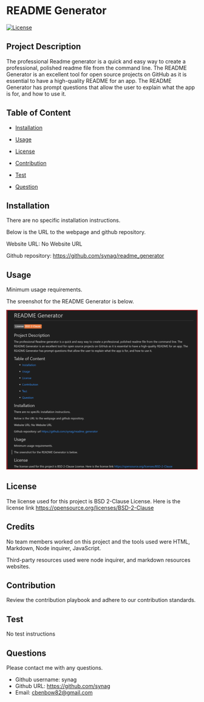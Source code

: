  
# README Generator   

[![License](https://img.shields.io/badge/License-BSD%202--Clause-orange.svg)](https://opensource.org/licenses/BSD-2-Clause)


## Project Description 
The professional Readme generator is a quick and easy way to create a professional, polished readme file from the command line. The README Generator is an excellent tool for open source projects on GitHub as it is essential to have a high-quality README for an app. The README  Generator has prompt questions that allow the user to explain what the app is for, and how to use it.

## Table of Content

* [Installation](#installation)

* [Usage](#usage)

* [License](#License)

* [Contribution](#Contribution)

* [Test](#Test)

* [Question](#Question) 

## Installation
There are no specific installation instructions.


Below is the URL to the webpage and github repository. 

Website URL: No Website URL

Github repository: https://github.com/synag/readme_generator


## Usage
Minimum usage requirements.

The sreenshot for the README Generator  is below. 

![README Generator ](./images/screenshot.png)

## License
The license used for this project is BSD 2-Clause License. Here is the license link https://opensource.org/licenses/BSD-2-Clause

## Credits
No team members worked on this project and the tools used were HTML, Markdown, Node inquirer, JavaScript.

Third-party resources used were node inquirer, and markdown resources websites.

## Contribution
Review the contribution playbook and adhere to our contribution standards.

## Test
No test instructions

## Questions
Please contact me with any questions.  

* Github username: synag
* Github URL: https://github.com/synag
* Email:  cbenbow82@gmail.com 